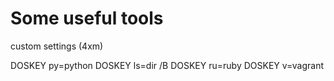 # Some useful tools
custom settings (4xm)
<!-- clear Windows CMD aliases:  -->
DOSKEY py=python
DOSKEY ls=dir /B
DOSKEY ru=ruby
DOSKEY v=vagrant
<!-- DOSKEY k=kubectl -->
<!-- DOSKEY key=valey -->